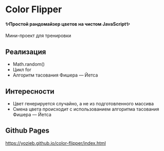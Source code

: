 # Color Flipper
#### ✨Простой рандомайзер цветов на чистом JavaScript✨

Мини-проект для тренировки
## Реализация

- Math.random()
- Цикл for
- Алгоритм тасования Фишера — Йетса

## Интересности

- Цвет генерируется случайно, а не из подготовленного массива
- Смена цвета происходит с использованием алгоритма тасования Фишера — Йетса

## Github Pages

https://yozieb.github.io/color-flipper/index.html

